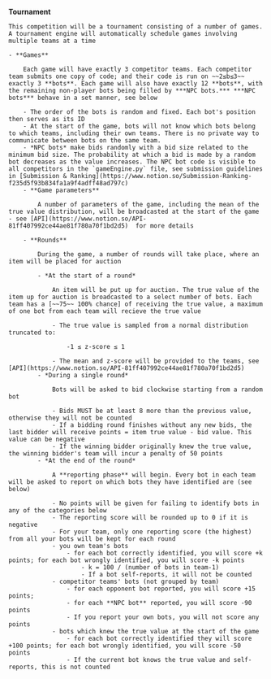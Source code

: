**Tournament**

    This competition will be a tournament consisting of a number of games. A tournament engine will automatically schedule games involving multiple teams at a time

    - **Games**

        Each game will have exactly 3 competitor teams. Each competitor team submits one copy of code; and their code is run on ~~2≤b≤3~~ exactly 3 **bots**. Each game will also have exactly 12 **bots**, with the remaining non-player bots being filled by ***NPC bots.*** ***NPC bots*** behave in a set manner, see below

        - The order of the bots is random and fixed. Each bot's position then serves as its ID
        - At the start of the game, bots will not know which bots belong to which teams, including their own teams. There is no private way to communicate between bots on the same team.
        - *NPC bots* make bids randomly with a bid size related to the minimum bid size. The probability at which a bid is made by a random bot decreases as the value increases. The NPC bot code is visible to all competitors in the `gameEngine.py` file, see submission guidelines in [Submission & Ranking](https://www.notion.so/Submission-Ranking-f235d5f93b834fa1a9f4adff48ad797c)
        - **Game parameters**

            A number of parameters of the game, including the mean of the true value distribution, will be broadcasted at the start of the game - see [API](https://www.notion.so/API-81ff407992ce44ae81f780a70f1bd2d5)  for more details

        - **Rounds**

            During the game, a number of rounds will take place, where an item will be placed for auction

            - *At the start of a round*

                An item will be put up for auction. The true value of the item up for auction is broadcasted to a select number of bots. Each team has a [~~75~~ 100% chance] of receiving the true value, a maximum of one bot from each team will recieve the true value

                - The true value is sampled from a normal distribution truncated to:

                    -1 ≤ z-score ≤ 1

                - The mean and z-score will be provided to the teams, see [API](https://www.notion.so/API-81ff407992ce44ae81f780a70f1bd2d5)
            - *During a single round*

                Bots will be asked to bid clockwise starting from a random bot

                - Bids MUST be at least 8 more than the previous value, otherwise they will not be counted
                - If a bidding round finishes without any new bids, the last bidder will receive points = item true value - bid value. This value can be negative
                - If the winning bidder originally knew the true value, the winning bidder's team will incur a penalty of 50 points
            - *At the end of the round*

                A **reporting phase** will begin. Every bot in each team will be asked to report on which bots they have identified are (see below)

                - No points will be given for failing to identify bots in any of the categories below
                - The reporting score will be rounded up to 0 if it is negative
                - For your team, only one reporting score (the highest) from all your bots will be kept for each round
                - you own team's bots
                    - for each bot correctly identified, you will score +k points; for each bot wrongly identified, you will score -k points
                        - k = 100 / (number of bots in team-1)
                        - If a bot self-reports, it will not be counted
                - competitor teams' bots (not grouped by team)
                    - for each opponent bot reported, you will score +15 points;
                    - for each **NPC bot** reported, you will score -90 points
                    - If you report your own bots, you will not score any points
                - bots which knew the true value at the start of the game
                    - for each bot correctly identified they will score +100 points; for each bot wrongly identified, you will score -50 points
                    - If the current bot knows the true value and self-reports, this is not counted
